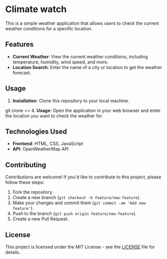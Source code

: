 # Climate watch

This is a simple weather application that allows users to check the current weather conditions for a specific location.

## Features

- **Current Weather**: View the current weather conditions, including temperature, humidity, wind speed, and more.
- **Location Search**: Enter the name of a city or location to get the weather forecast.

## Usage

1. **Installation**: Clone this repository to your local machine.

  git clone <>
  4. **Usage**: Open the application in your web browser and enter the location you want to check the weather for.

## Technologies Used

- **Frontend**: HTML, CSS, JavaScript
- **API**: OpenWeatherMap API

## Contributing

Contributions are welcome! If you'd like to contribute to this project, please follow these steps:

1. Fork the repository.
2. Create a new branch (`git checkout -b feature/new-feature`).
3. Make your changes and commit them (`git commit -am 'Add new feature'`).
4. Push to the branch (`git push origin feature/new-feature`).
5. Create a new Pull Request.

## License

This project is licensed under the MIT License - see the [LICENSE](LICENSE) file for details.
